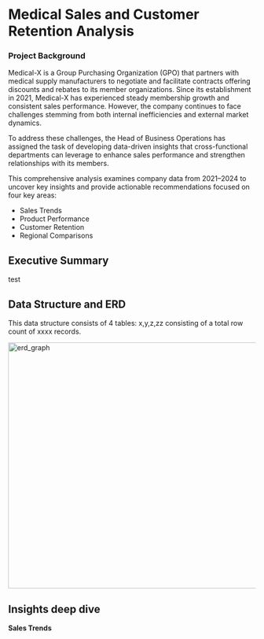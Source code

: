 # **Medical Sales and Customer Retention Analysis**

### Project Background
Medical-X is a Group Purchasing Organization (GPO) that partners with medical supply manufacturers to negotiate and facilitate contracts offering discounts and rebates to its member organizations. Since its establishment in 2021, Medical-X has experienced steady membership growth and consistent sales performance. However, the company continues to face challenges stemming from both internal inefficiencies and external market dynamics.

To address these challenges, the Head of Business Operations has assigned the task of developing data-driven insights that cross-functional departments can leverage to enhance sales performance and strengthen relationships with its members.

This comprehensive analysis examines company data from 2021–2024 to uncover key insights and provide actionable recommendations focused on four key areas:

* Sales Trends
* Product Performance
* Customer Retention
* Regional Comparisons

## Executive Summary
test

## Data Structure and ERD
This data structure consists of 4 tables: x,y,z,zz consisting of a total row count of xxxx records.

<img width="700" height="500" alt="erd_graph" src="https://github.com/user-attachments/assets/6710d95f-8f87-47d6-9db7-a95753366168" />

## Insights deep dive

**Sales Trends**
